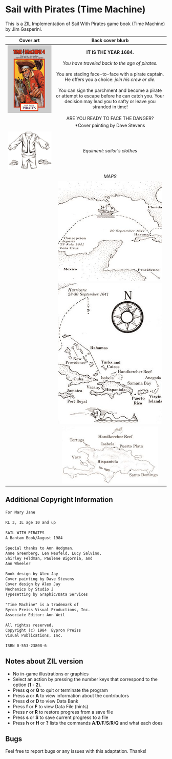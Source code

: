 # Sail with Pirates (Time Machine)
This is a ZIL Implementation of Sail With Pirates game book (Time Machine) by Jim Gasperini.

| **Cover art** | **Back cover blurb**|
|:-:|:-:|
|![Cover Art](/images/sail-with-pirates.jpg)|**IT IS THE YEAR 1684.**<br><br>*You have traveled back to the age of pirates.*<br><br>You are stading face-to-face with a pirate captain. He offers you a choice: *join his crew or die.*<br><br>You can sign the parchment and become a pirate or attempt to escape before he can catch you. Your decision may lead you to safty or leave you stranded in time!|
| |ARE YOU READY TO FACE THE DANGER?|
| |*Cover painting by Dave Stevens|
| |                            |
|![Sailor's clohes](/images/equipment.jpg)|*Equiment: sailor's clothes*|
| |                            |
| |*MAPS*|
| |![Map 01](/images/map01.jpg)|
| |![Map 02](/images/map02.jpg)|
| |![Map 03](/images/map03.jpg)|

## Additional Copyright Information

```
For Mary Jane

RL 3, IL age 10 and up

SAIL WITH PIRATES
A Bantam Book/August 1984

Special thanks to Ann Hodgman,
Anne Greenberg, Len Neufeld, Lucy Salvino,
Shirley Feldman, Paulene Bigornia, and
Ann Wheeler

Book design by Alex Jay
Cover painting by Dave Stevens
Cover design by Alex Jay
Mechanics by Studio J
Typesetting by Graphic/Data Services

"Time Machine" is a trademark of
Byron Preiss Visual Productions, Inc.
Associate Editor: Ann Weil

All rightss reserved.
Copyright (c) 1984  Bypron Preiss
Visual Publications, Inc.

ISBN 0-553-23808-6
```

## Notes about ZIL version

- No in-game illustrations or graphics
- Select an action by pressing the number keys that correspond to the option (**1** - **2**).
- Press **q** or **Q** to quit or terminate the program
- Press **a** or **A** to view information about the contributors
- Press **d** or **D** to view Data Bank
- Press **f** or **F** to view Data File (hints)
- Press **r** or **R** to restore progress from a save file
- Press **s** or **S** to save current progress to a file
- Press **h** or **H** or **?** lists the commands **A**/**D**/**F**/**S**/**R**/**Q** and what each does

## Bugs

Feel free to report bugs or any issues with this adaptation. Thanks!

